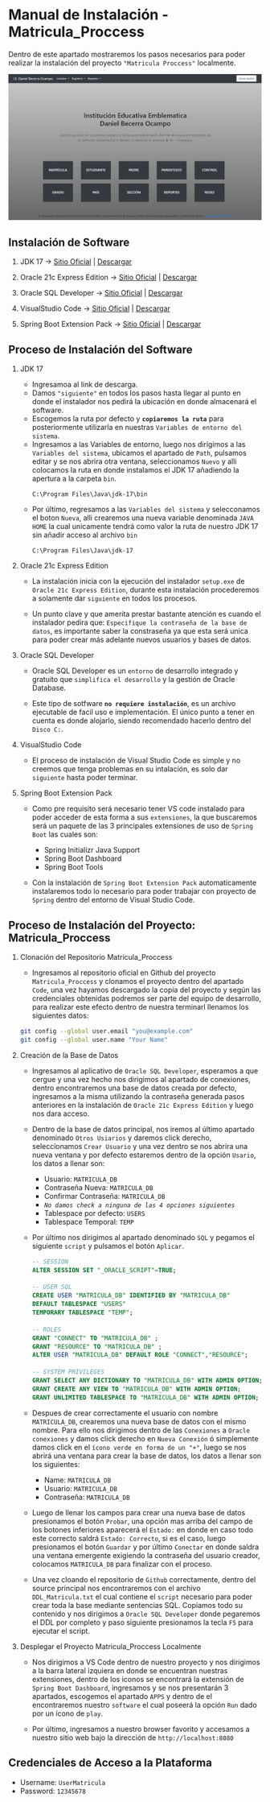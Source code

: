 # Manual de Instalación - Matricula_Proccess 

Dentro de este apartado mostraremos los pasos necesarios para poder realizar la instalación del proyecto ``"Matricula Proccess"`` localmente.

![Alt text](image-1.png)

## Instalación de Software

1. JDK 17 -> [Sitio Oficial](https://www.oracle.com/java/technologies/javase/jdk17-archive-downloads.html) | [Descargar](https://download.oracle.com/java/17/archive/jdk-17.0.9_windows-x64_bin.exe)

2. Oracle 21c Express Edition -> [Sitio Oficial](https://www.oracle.com/database/technologies/oracle21c-windows-downloads.html) | [Descargar](https://www.oracle.com/webapps/redirect/signon?nexturl=https://download.oracle.com/otn/nt/oracle21c/213000/WINDOWS.X64_213000_db_home.zip)

3. Oracle SQL Developer -> [Sitio Oficial](https://www.oracle.com/database/sqldeveloper/) | [Descargar](https://www.oracle.com/webapps/redirect/signon?nexturl=https://download.oracle.com/otn/java/sqldeveloper/sqldeveloper-23.1.0.097.1607-x64.zip)

4. VisualStudio Code -> [Sitio Oficial](https://code.visualstudio.com/) | [Descargar](https://code.visualstudio.com/docs?dv=win)

5. Spring Boot Extension Pack -> [Sitio Oficial](https://marketplace.visualstudio.com/items?itemName=vmware.vscode-boot-dev-pack) | [Descargar](vscode:extension/vmware.vscode-boot-dev-pack)

## Proceso de Instalación del Software

1. JDK 17

    * Ingresamoa al link de descarga.
    * Damos `"siguiente"` en todos los pasos hasta llegar al punto en donde el instalador nos pedirá la ubicación en donde almacenará el software. 
    * Escogemos la ruta por defecto y **`copiaremos la ruta`**  para posteriormente utilizarla en nuestras `Variables de entorno del sistema`.
    * Ingresamos a las Variables de entorno, luego nos dirigimos a las `Variables del sistema`, ubicamos el apartado de `Path`, pulsamos editar y se nos abrira otra ventana, seleccionamos `Nuevo` y alli colocamos la ruta en donde instalamos el JDK 17 añadiendo la apertura a la carpeta `bin`.
        ```
        C:\Program Files\Java\jdk-17\bin
        ```
    * Por último, regresamos a las `Variables del sistema` y selecconamos el boton `Nueva`, alli crearemos una nueva variable denominada `JAVA HOME` la cual unicamente tendrá como valor la ruta de nuestro JDK 17 sin añadir acceso al archivo `bin`
        ```
        C:\Program Files\Java\jdk-17
        ```

2. Oracle 21c Express Edition

    * La instalación inicia con la ejecución del instalador `setup.exe` de `Oracle 21c Express Edition`, durante esta instalación procederemos a solamente dar `siguiente` en todos los procesos.

    * Un punto clave y que amerita prestar bastante atención es cuando el instalador pedira que: `Especifique la contraseña de la base de datos`, es importante saber la constraseña ya que esta será unica para poder crear más adelante nuevos usuarios y bases de datos.

3. Oracle SQL Developer

    * Oracle SQL Developer es un `entorno` de desarrollo integrado y gratuito que `simplifica el desarrollo` y la gestión de Oracle Database.

    * Este tipo de sotfware **`no requiere instalación`**, es un archivo ejecutable de facil uso e implementación. El único punto a tener en cuenta es donde alojarlo, siendo recomendado hacerlo dentro del `Disco C:`.

4. VisualStudio Code

    * El proceso de instalación de Visual Studio Code es simple y no creemos que tenga problemas en su intalación, es solo dar `siguiente` hasta poder terminar.

5. Spring Boot Extension Pack

    * Como pre requisito será necesario tener VS code instalado para poder acceder de esta forma a sus `extensiones`, la que buscaremos será un paquete de las 3 principales extensiones de uso de `Spring Boot` las cuales son:
        * Spring Initializr Java Support
        * Spring Boot Dashboard
        * Spring Boot Tools

    * Con la instalación de `Spring Boot Extension Pack` automaticamente instalaremos todo lo necesario para poder trabajar con proyecto de `Spring` dentro del entorno de Visual Studio Code.

## Proceso de Instalación del Proyecto: Matricula_Proccess 

1. Clonación del Repositorio Matricula_Proccess

    * Ingresamos al repositorio oficial en Github del proyecto `Matricula_Proccess` y clonamos el proyecto dentro del apartado `Code`, una vez hayamos descargado la copia del proyecto y según las credenciales obtenidas podremos ser parte del equipo de desarrollo, para realizar este efecto dentro de nuestra terminarl llenamos los siguientes datos:
    ```bash
    git config --global user.email "you@example.com"
    git config --global user.name "Your Name"
    ```

2. Creación de la Base de Datos

    * Ingresamos al aplicativo de `Oracle SQL Developer`, esperamos a que cergue y una vez hecho nos dirigimos al apartado de conexiones, dentro encontraremos una base de datos creada por defecto, ingresamos a la misma utilizando la contraseña generada pasos anteriores en la instalación de `Oracle 21c Express Edition` y luego nos dara acceso.

    * Dentro de la base de datos principal, nos iremos al último apartado denominado `Otros Usiarios` y daremos click derecho, seleccionamos `Crear Usuario` y una vez dentro se nos abrira una nueva ventana y por defecto estaremos dentro de la opción `Usario`, los datos a llenar son:
        * Usuario: `MATRICULA_DB`
        * Contraseña Nueva: `MATRICULA_DB`
        * Confirmar Contraseña: `MATRICULA_DB`
        * *`No damos check a ninguna de las 4 opciones siguientes`*
        * Tablespace por defecto: `USERS`
        * Tablespace Temporal: `TEMP`

    * Por último nos dirigimos al apartado denominado `SQL` y pegamos el siguiente `script` y pulsamos el botón `Aplicar`.
        ```sql
        -- SESSION
        ALTER SESSION SET "_ORACLE_SCRIPT"=TRUE;

        -- USER SQL
        CREATE USER "MATRICULA_DB" IDENTIFIED BY "MATRICULA_DB"  
        DEFAULT TABLESPACE "USERS"
        TEMPORARY TABLESPACE "TEMP";

        -- ROLES
        GRANT "CONNECT" TO "MATRICULA_DB" ;
        GRANT "RESOURCE" TO "MATRICULA_DB" ;
        ALTER USER "MATRICULA_DB" DEFAULT ROLE "CONNECT","RESOURCE";

        -- SYSTEM PRIVILEGES
        GRANT SELECT ANY DICTIONARY TO "MATRICULA_DB" WITH ADMIN OPTION;
        GRANT CREATE ANY VIEW TO "MATRICULA_DB" WITH ADMIN OPTION;
        GRANT UNLIMITED TABLESPACE TO "MATRICULA_DB" WITH ADMIN OPTION;
        ```
    
    * Despues de crear correctamente el usuario con nombre `MATRICULA_DB`, crearemos una nueva base de datos con el mismo nombre. Para ello nos dirigimos dentro de las `Conexiones` a `Oracle conexiones` y damos click derecho en `Nueva Conexión` ó simplemente damos click en el `ícono verde en forma de un "+"`, luego se nos abrirá una ventana para crear la base de datos, los datos a llenar son los siguientes:
        * Name: `MATRICULA_DB`
        * Usuario: `MATRICULA_DB`
        * Contraseña: `MATRICULA_DB`

    * Luego de llenar los campos para crear una nueva base de datos presionamos el botón `Probar`, una opción mas arriba del campo de los botones inferiores aparecerá el `Estado:` en donde en caso todo este correcto saldrá `Estado: Correcto`, si es el caso, luego presionamos el botón `Guardar` y por último `Conectar` en donde saldra una ventana emergente exigiendo la contraseña del usuario creador, colocamos `MATRICULA_DB` para finalizar con el proceso.

    * Una vez cloando el repositorio de `Github` correctamente, dentro del source principal nos encontraremos con el archivo `DDL_Matricula.txt` el cual contiene el `script` necesario para poder crear toda la base mediante sentencias SQL. Copiamos todo su contenido y nos dirigimos a `Oracle SQL Developer` donde pegaremos el DDL por completo y paso siguiente presionamos la tecla `F5` para ejecutar el script.

3. Desplegar el Proyecto Matricula_Proccess Localmente

    * Nos dirigimos a VS Code dentro de nuestro proyecto y nos dirigimos a la barra lateral izquiera en donde se encuentran nuestras extensiones, dentro de los iconos se encontrará la extensión de `Spring Boot Dashboard`, ingresamos y se nos presentarán 3 apartados, escogemos el apartado `APPS` y dentro de el encontraremos nuestro `software` el cual poseerá la opción `Run` dado por un ícono de `play`.

    * Por último, ingresamos a nuestro browser favorito y accesamos a nuestro sitio web bajo la dirección de `http://localhost:8080`

## Credenciales de Acceso a la Plataforma

* Username: `UserMatricula`
* Password: `12345678`